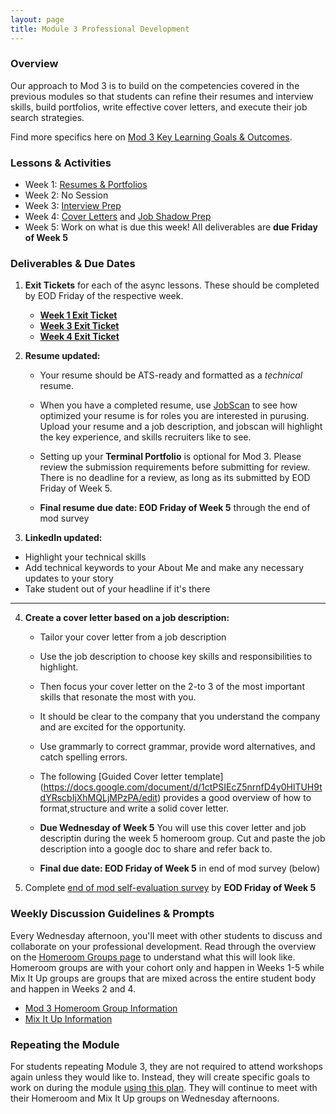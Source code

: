 ```yaml
---
layout: page
title: Module 3 Professional Development
---
```


### Overview
Our approach to Mod 3 is to build on the competencies covered in the previous modules so that students can refine their resumes and interview skills, build portfolios, write effective cover letters, and execute their job search strategies.

Find more specifics here on [Mod 3 Key Learning Goals & Outcomes](/module_three/mod3_learning_goals).

### Lessons & Activities
* Week 1: [Resumes & Portfolios](/module_three/mod3_week1)
* Week 2:  No Session
* Week 3: [Interview Prep](/module_three/mod3_week5)
* Week 4: [Cover Letters](https://careerdev.turing.edu/module_three/week_3_coverletter)
           and [Job Shadow Prep](/module_three/job_shadow_overview) 
* Week 5: Work on what is due this week! All deliverables are **due Friday of Week 5**

### Deliverables & Due Dates

1. **Exit Tickets** for each of the async lessons. These should be completed by EOD Friday of the respective week.
   * **[Week 1 Exit Ticket](https://forms.gle/eZF3XUagA4SS7p7m6)**
   * **[Week 3 Exit Ticket](https://forms.gle/1WHVG6iiHX6bkfS97)**
   * **[Week 4 Exit Ticket](https://forms.gle/uaftT1VbePHcisGn8)**
2. **Resume updated:**
   * Your resume should be ATS-ready and formatted as a *technical* resume. 
   * When you have a completed resume, use [JobScan](https://www.jobscan.co/) to see how              optimized your resume is for roles you are interested in purusing. Upload your resume and a      job description, and jobscan will highlight the key experience, and skills recruiters like      to see. 
   * Setting up your **Terminal Portfolio** is optional for Mod 3. Please review the submission
     requirements before submitting for review. There is no deadline for a review, as long as        its submitted by EOD Friday of Week 5. 
   
   * **Final resume due date: EOD Friday of Week 5** through the end of mod survey
   
3.  **LinkedIn updated:**
   * Highlight your technical skills
   * Add technical keywords to your About Me and make any necessary updates to your story
   * Take student out of your headline if it's there
 
   * ** **
   
4. **Create a cover letter based on a job description:** 
   * Tailor your cover letter from a job description
   * Use the job description to choose key skills and responsibilities to highlight. 
   * Then focus your cover letter on the 2-to 3 of the most important skills that resonate the        most with you. 
   * It should be clear to the company that you understand the company and are excited for the opportunity.
   * Use grammarly to correct grammar, provide word alternatives, and catch spelling errors.
   * The following [Guided Cover letter template]                                                    (https://docs.google.com/document/d/1ctPSIEcZ5nrnfD4y0HlTUH9tdYRscbIjXhMQLjMPzPA/edit)           provides a good overview of how to format,structure and write a solid cover letter.
  
   * **Due Wednesday of Week 5** You will use this cover letter and job descriptin during              the week 5 homeroom group. Cut and paste the job description into a google doc to share          and refer back to. 
  
   * **Final due date: EOD Friday of Week 5** in end of mod survey (below)
   
5. Complete [end of mod self-evaluation survey](https://airtable.com/shrBZWvdZfHSeey57) by **EOD Friday of Week 5**

### Weekly Discussion Guidelines & Prompts
Every Wednesday afternoon, you'll meet with other students to discuss and collaborate on your professional development. Read through the overview on the [Homeroom Groups page](/student_discussion_groups/index) to understand what this will look like. Homeroom groups are with your cohort only and happen in Weeks 1-5 while Mix It Up groups are groups that are mixed across the entire student body and happen in Weeks 2 and 4.

* [Mod 3 Homeroom Group Information](/student_discussion_groups/mod3_homeroom_discussion_prompts)
* [Mix It Up Information](/mixed_groups)

### Repeating the Module
For students repeating Module 3, they are not required to attend workshops again unless they would like to. Instead, they will create specific goals to work on during the module [using this plan](/module_three/m3_repeat_plan). They will continue to meet with their Homeroom and Mix It Up groups on Wednesday afternoons. 
